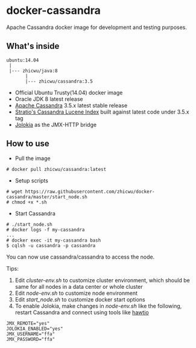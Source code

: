 # docker-cassandra
Apache Cassandra docker image for development and testing purposes.

## What's inside
```
ubuntu:14.04
 |
 |--- zhicwu/java:8
       |
       |--- zhicwu/cassandra:3.5
```
* Official Ubuntu Trusty(14.04) docker image
* Oracle JDK 8 latest release
* [Apache Cassandra](http://cassandra.apache.org/) 3.5.x latest stable release
* [Stratio's Cassandra Lucene Index](https://github.com/Stratio/cassandra-lucene-index) built against latest code under 3.5.x tag
* [Jolokia](https://jolokia.org/) as the JMX-HTTP bridge

## How to use
- Pull the image
```
# docker pull zhicwu/cassandra:latest
```
- Setup scripts
```
# wget https://raw.githubusercontent.com/zhicwu/docker-cassandra/master/start_node.sh
# chmod +x *.sh
```
- Start Cassandra
```
# ./start_node.sh
# docker logs -f my-cassandra
...
# docker exec -it my-cassandra bash
$ cqlsh -u cassandra -p cassandra
```
You can now use cassandra/cassandra to access the node.

Tips:

1. Edit _cluster-env.sh_ to customize cluster environment, which should be same for all nodes in a data center or whole cluster
2. Edit _node-env.sh_ to customize node environment
3. Edit _start_node.sh_ to customize docker start options
3. To enable Jolokia, make changes in _node-env.sh_ like the following, restart Cassandra and connect using tools like  [hawtio](http://hawt.io/)
```
JMX_REMOTE="yes"
JOLOKIA_ENABLED="yes"
JMX_USERNAME="ffa"
JMX_PASSWORD="ffa"
```
